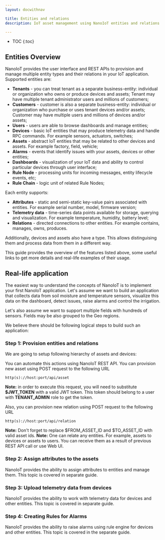 ```yaml
---
layout: docwithnav

title: Entities and relations
description: IoT asset management using NanoIoT entities and relations feature

---
```


* TOC
{:toc}

## Entities Overview

NanoIoT provides the user interface and REST APIs to provision and manage multiple entity types and their relations in your IoT application.
Supported entities are:
 
 - **Tenants** - you can treat tenant as a separate business-entity: individual or organization who owns or produce devices and assets;
 Tenant may have multiple tenant administrator users and millions of customers;
 - **Customers** - customer is also a separate business-entity: individual or organization who purchase or uses tenant devices and/or assets;
 Customer may have multiple users and millions of devices and/or assets;
 - **Users** - users are able to browse dashboards and manage entities;
 - **Devices** - basic IoT entities that may produce telemetry data and handle RPC commands. For example sensors, actuators, switches;
 - **Assets** - abstract IoT entities that may be related to other devices and assets. For example factory, field, vehicle;      
 - **Alarms** - events that identify issues with your assets, devices or other entities;
 - **Dashboards** - visualization of your IoT data and ability to control particular devices through user interface; 
 - **Rule Node** - processing units for incoming messages, entity lifecycle events, etc;
 - **Rule Chain** - logic unit of related Rule Nodes;


Each entity supports:

 - **Attributes** - static and semi-static key-value pairs associated with entities. For example serial number, model, firmware version;
 - **Telemetry data** - time-series data points available for storage, querying and visualization. For example temperature, humidity, battery level;
 - **Relations** - directed connections to other entities. For example contains, manages, owns, produces.
 
Additionally, devices and assets also have a type. This allows distinguising them and process data from them in a different way.
   
This guide provides the overview of the features listed above, some useful links to get more details and real-life examples of their usage.  

## Real-life application

The easiest way to understand the concepts of NanoIoT is to implement your first NanoIoT application. 
Let's assume we want to build an application that collects data from soil moisture and temperature sensors, 
visualize this data on the dashboard, detect issues, raise alarms and control the irrigation.

Let's also assume we want to support multiple fields with hundreds of sensors. Fields may be also grouped to the Geo regions.
 
We believe there should be following logical steps to build such an application:

### Step 1: Provision entities and relations

We are going to setup following hierarchy of assets and devices:

You can automate this actions using NanoIoT REST API. You can provision new asset using POST request to the following URL

```shell 
http(s)://host:port/api/asset
```


**Note:** in order to execute this request, you will need to substitute **$JWT_TOKEN** with a valid JWT token.
This token should belong to a user with **TENANT_ADMIN** role to get the token.

Also, you can provision new relation using POST request to the following URL

```shell 
http(s)://host:port/api/relation
```

**Note:** Don't forget to replace $FROM_ASSET_ID and $TO_ASSET_ID with valid asset ids. 
**Note:** One can relate any entities. For example, assets to devices or assets to users.
You can receive them as a result of previous REST API call or use Web UI.


### Step 2: Assign attributes to the assets

NanoIoT provides the ability to assign attributes to entities and manage them.
This topic is covered in separate guide.    

### Step 3: Upload telemetry data from devices
NanoIoT provides the ability to work with telemetry data for devices and other entities.
This topic is covered in separate guide.    


### Step 4: Creating Rules for Alarms

NanoIoT provides the ability to raise alarms using rule engine for devices and other entities.
This topic is covered in the separate guide.
